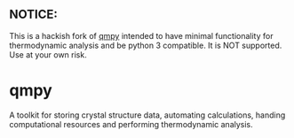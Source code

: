 ## NOTICE:

This is a hackish fork of [qmpy](https://github.com/wolverton-research-group/qmpy) intended to have minimal functionality for thermodynamic analysis and be python 3 compatible.  It is NOT supported.  Use at your own risk.

qmpy
====

A toolkit for storing crystal structure data, automating calculations, handing computational resources and performing thermodynamic analysis.
